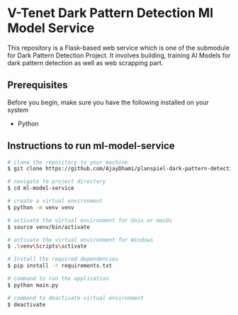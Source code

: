 # V-Tenet Dark Pattern Detection Ml Model Service
This repository is a Flask-based web service which is one of the submodule for Dark Pattern Detection Project.
It involves building, training AI Models for dark pattern detection as well as web scrapping part.

## Prerequisites

Before you begin, make sure you have the following installed on your system
- Python 

## Instructions to run ml-model-service

```bash
# clone the repository to your machine
$ git clone https://github.com/AjayDhami/planspiel-dark-pattern-detection

# navigate to project directory
$ cd ml-model-service

# create a virtual environment
$ python -m venv venv

# activate the virtual environment for Unix or macOs
$ source venv/bin/activate

# activate the virtual environment for Windows
$ .\venv\Scripts\activate

# Install the required dependencies
$ pip install -r requirements.txt

# command to run the application
$ python main.py

# command to deactivate virtual environment
$ deactivate
```
